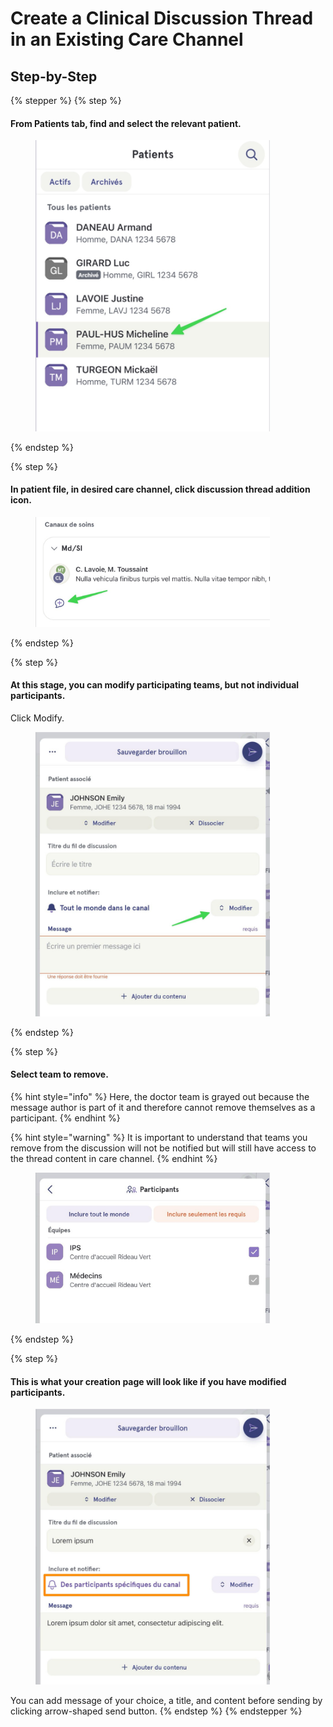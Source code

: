 # Create a Clinical Discussion Thread in an Existing Care Channel

## Step-by-Step

{% stepper %}
{% step %}
#### From Patients tab, find and select the relevant patient.

<div align="left"><figure><img src="../../.gitbook/assets/associer-un-fil-de-discussion-clinique-a-un-canal-de-soins-existant - Step 1.jpeg" alt="" width="375"><figcaption></figcaption></figure></div>
{% endstep %}

{% step %}
#### In patient file, in desired care channel, click discussion thread addition icon.

<div align="left"><figure><img src="../../.gitbook/assets/associer-un-fil-de-discussion-clinique-a-un-canal-de-soins-existant - Step 2.jpeg" alt="" width="375"><figcaption></figcaption></figure></div>
{% endstep %}

{% step %}
#### At this stage, you can modify participating teams, but not individual participants.

Click Modify.

<div align="left"><figure><img src="../../.gitbook/assets/associer-un-fil-de-discussion-clinique-a-un-canal-de-soins-existant - Step 6.jpeg" alt="" width="375"><figcaption></figcaption></figure></div>
{% endstep %}

{% step %}
#### Select team to remove.

{% hint style="info" %}
Here, the doctor team is grayed out because the message author is part of it and therefore cannot remove themselves as a participant.
{% endhint %}

{% hint style="warning" %}
It is important to understand that teams you remove from the discussion will not be notified but will still have access to the thread content in care channel.
{% endhint %}

<div align="left"><figure><img src="../../.gitbook/assets/associer-un-fil-de-discussion-clinique-a-un-canal-de-soins-existant - Step 7.jpeg" alt="" width="375"><figcaption></figcaption></figure></div>
{% endstep %}

{% step %}
#### This is what your creation page will look like if you have modified participants.

<div align="left"><figure><img src="../../.gitbook/assets/associer-un-fil-de-discussion-clinique-a-un-canal-de-soins-existant - Step 8.jpeg" alt="" width="375"><figcaption></figcaption></figure></div>

You can add message of your choice, a title, and content before sending by clicking arrow-shaped send button.
{% endstep %}
{% endstepper %}
